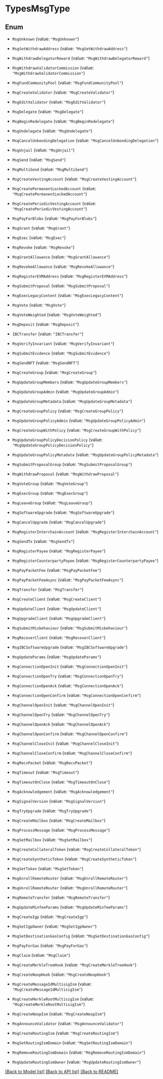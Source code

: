 # TypesMsgType

## Enum


* `MsgUnknown` (value: `"MsgUnknown"`)

* `MsgSetWithdrawAddress` (value: `"MsgSetWithdrawAddress"`)

* `MsgWithdrawDelegatorReward` (value: `"MsgWithdrawDelegatorReward"`)

* `MsgWithdrawValidatorCommission` (value: `"MsgWithdrawValidatorCommission"`)

* `MsgFundCommunityPool` (value: `"MsgFundCommunityPool"`)

* `MsgCreateValidator` (value: `"MsgCreateValidator"`)

* `MsgEditValidator` (value: `"MsgEditValidator"`)

* `MsgDelegate` (value: `"MsgDelegate"`)

* `MsgBeginRedelegate` (value: `"MsgBeginRedelegate"`)

* `MsgUndelegate` (value: `"MsgUndelegate"`)

* `MsgCancelUnbondingDelegation` (value: `"MsgCancelUnbondingDelegation"`)

* `MsgUnjail` (value: `"MsgUnjail"`)

* `MsgSend` (value: `"MsgSend"`)

* `MsgMultiSend` (value: `"MsgMultiSend"`)

* `MsgCreateVestingAccount` (value: `"MsgCreateVestingAccount"`)

* `MsgCreatePermanentLockedAccount` (value: `"MsgCreatePermanentLockedAccount"`)

* `MsgCreatePeriodicVestingAccount` (value: `"MsgCreatePeriodicVestingAccount"`)

* `MsgPayForBlobs` (value: `"MsgPayForBlobs"`)

* `MsgGrant` (value: `"MsgGrant"`)

* `MsgExec` (value: `"MsgExec"`)

* `MsgRevoke` (value: `"MsgRevoke"`)

* `MsgGrantAllowance` (value: `"MsgGrantAllowance"`)

* `MsgRevokeAllowance` (value: `"MsgRevokeAllowance"`)

* `MsgRegisterEVMAddress` (value: `"MsgRegisterEVMAddress"`)

* `MsgSubmitProposal` (value: `"MsgSubmitProposal"`)

* `MsgExecLegacyContent` (value: `"MsgExecLegacyContent"`)

* `MsgVote` (value: `"MsgVote"`)

* `MsgVoteWeighted` (value: `"MsgVoteWeighted"`)

* `MsgDeposit` (value: `"MsgDeposit"`)

* `IBCTransfer` (value: `"IBCTransfer"`)

* `MsgVerifyInvariant` (value: `"MsgVerifyInvariant"`)

* `MsgSubmitEvidence` (value: `"MsgSubmitEvidence"`)

* `MsgSendNFT` (value: `"MsgSendNFT"`)

* `MsgCreateGroup` (value: `"MsgCreateGroup"`)

* `MsgUpdateGroupMembers` (value: `"MsgUpdateGroupMembers"`)

* `MsgUpdateGroupAdmin` (value: `"MsgUpdateGroupAdmin"`)

* `MsgUpdateGroupMetadata` (value: `"MsgUpdateGroupMetadata"`)

* `MsgCreateGroupPolicy` (value: `"MsgCreateGroupPolicy"`)

* `MsgUpdateGroupPolicyAdmin` (value: `"MsgUpdateGroupPolicyAdmin"`)

* `MsgCreateGroupWithPolicy` (value: `"MsgCreateGroupWithPolicy"`)

* `MsgUpdateGroupPolicyDecisionPolicy` (value: `"MsgUpdateGroupPolicyDecisionPolicy"`)

* `MsgUpdateGroupPolicyMetadata` (value: `"MsgUpdateGroupPolicyMetadata"`)

* `MsgSubmitProposalGroup` (value: `"MsgSubmitProposalGroup"`)

* `MsgWithdrawProposal` (value: `"MsgWithdrawProposal"`)

* `MsgVoteGroup` (value: `"MsgVoteGroup"`)

* `MsgExecGroup` (value: `"MsgExecGroup"`)

* `MsgLeaveGroup` (value: `"MsgLeaveGroup"`)

* `MsgSoftwareUpgrade` (value: `"MsgSoftwareUpgrade"`)

* `MsgCancelUpgrade` (value: `"MsgCancelUpgrade"`)

* `MsgRegisterInterchainAccount` (value: `"MsgRegisterInterchainAccount"`)

* `MsgSendTx` (value: `"MsgSendTx"`)

* `MsgRegisterPayee` (value: `"MsgRegisterPayee"`)

* `MsgRegisterCounterpartyPayee` (value: `"MsgRegisterCounterpartyPayee"`)

* `MsgPayPacketFee` (value: `"MsgPayPacketFee"`)

* `MsgPayPacketFeeAsync` (value: `"MsgPayPacketFeeAsync"`)

* `MsgTransfer` (value: `"MsgTransfer"`)

* `MsgCreateClient` (value: `"MsgCreateClient"`)

* `MsgUpdateClient` (value: `"MsgUpdateClient"`)

* `MsgUpgradeClient` (value: `"MsgUpgradeClient"`)

* `MsgSubmitMisbehaviour` (value: `"MsgSubmitMisbehaviour"`)

* `MsgRecoverClient` (value: `"MsgRecoverClient"`)

* `MsgIBCSoftwareUpgrade` (value: `"MsgIBCSoftwareUpgrade"`)

* `MsgUpdateParams` (value: `"MsgUpdateParams"`)

* `MsgConnectionOpenInit` (value: `"MsgConnectionOpenInit"`)

* `MsgConnectionOpenTry` (value: `"MsgConnectionOpenTry"`)

* `MsgConnectionOpenAck` (value: `"MsgConnectionOpenAck"`)

* `MsgConnectionOpenConfirm` (value: `"MsgConnectionOpenConfirm"`)

* `MsgChannelOpenInit` (value: `"MsgChannelOpenInit"`)

* `MsgChannelOpenTry` (value: `"MsgChannelOpenTry"`)

* `MsgChannelOpenAck` (value: `"MsgChannelOpenAck"`)

* `MsgChannelOpenConfirm` (value: `"MsgChannelOpenConfirm"`)

* `MsgChannelCloseInit` (value: `"MsgChannelCloseInit"`)

* `MsgChannelCloseConfirm` (value: `"MsgChannelCloseConfirm"`)

* `MsgRecvPacket` (value: `"MsgRecvPacket"`)

* `MsgTimeout` (value: `"MsgTimeout"`)

* `MsgTimeoutOnClose` (value: `"MsgTimeoutOnClose"`)

* `MsgAcknowledgement` (value: `"MsgAcknowledgement"`)

* `MsgSignalVersion` (value: `"MsgSignalVersion"`)

* `MsgTryUpgrade` (value: `"MsgTryUpgrade"`)

* `MsgCreateMailbox` (value: `"MsgCreateMailbox"`)

* `MsgProcessMessage` (value: `"MsgProcessMessage"`)

* `MsgSetMailbox` (value: `"MsgSetMailbox"`)

* `MsgCreateCollateralToken` (value: `"MsgCreateCollateralToken"`)

* `MsgCreateSyntheticToken` (value: `"MsgCreateSyntheticToken"`)

* `MsgSetToken` (value: `"MsgSetToken"`)

* `MsgEnrollRemoteRouter` (value: `"MsgEnrollRemoteRouter"`)

* `MsgUnrollRemoteRouter` (value: `"MsgUnrollRemoteRouter"`)

* `MsgRemoteTransfer` (value: `"MsgRemoteTransfer"`)

* `MsgUpdateMinfeeParams` (value: `"MsgUpdateMinfeeParams"`)

* `MsgCreateIgp` (value: `"MsgCreateIgp"`)

* `MsgSetIgpOwner` (value: `"MsgSetIgpOwner"`)

* `MsgSetDestinationGasConfig` (value: `"MsgSetDestinationGasConfig"`)

* `MsgPayForGas` (value: `"MsgPayForGas"`)

* `MsgClaim` (value: `"MsgClaim"`)

* `MsgCreateMerkleTreeHook` (value: `"MsgCreateMerkleTreeHook"`)

* `MsgCreateNoopHook` (value: `"MsgCreateNoopHook"`)

* `MsgCreateMessageIdMultisigIsm` (value: `"MsgCreateMessageIdMultisigIsm"`)

* `MsgCreateMerkleRootMultisigIsm` (value: `"MsgCreateMerkleRootMultisigIsm"`)

* `MsgCreateNoopIsm` (value: `"MsgCreateNoopIsm"`)

* `MsgAnnounceValidator` (value: `"MsgAnnounceValidator"`)

* `MsgCreateRoutingIsm` (value: `"MsgCreateRoutingIsm"`)

* `MsgSetRoutingIsmDomain` (value: `"MsgSetRoutingIsmDomain"`)

* `MsgRemoveRoutingIsmDomain` (value: `"MsgRemoveRoutingIsmDomain"`)

* `MsgUpdateRoutingIsmOwner` (value: `"MsgUpdateRoutingIsmOwner"`)


[[Back to Model list]](../README.md#documentation-for-models) [[Back to API list]](../README.md#documentation-for-api-endpoints) [[Back to README]](../README.md)


